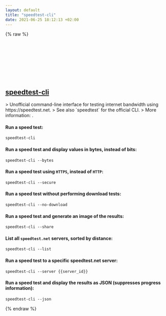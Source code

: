 ```yaml
---
layout: default
title: "speedtest-cli"
date: 2021-06-25 18:12:13 +02:00
---
```

{% raw %}
<h2 id="speedtest-cli">
  <a href="/en/common/speedtest-cli.html">speedtest-cli</a> <a href="#speedtest-cli"><svg class="icon">
    <use href="/assets/images/unicode_sprite.svg#link" />
  </svg></a>
</h2>
> Unofficial command-line interface for testing internet bandwidth using https://speedtest.net.
> See also `speedtest` for the official CLI.
> More information: <https://github.com/sivel/speedtest-cli>.

#### Run a speed test:
```shell
speedtest-cli
```
#### Run a speed test and display values in bytes, instead of bits:
```shell
speedtest-cli --bytes
```
#### Run a speed test using `HTTPS`, instead of `HTTP`:
```shell
speedtest-cli --secure
```
#### Run a speed test without performing download tests:
```shell
speedtest-cli --no-download
```
#### Run a speed test and generate an image of the results:
```shell
speedtest-cli --share
```
#### List all `speedtest.net` servers, sorted by distance:
```shell
speedtest-cli --list
```
#### Run a speed test to a specific speedtest.net server:
```shell
speedtest-cli --server {{server_id}}
```
#### Run a speed test and display the results as JSON (suppresses progress information):
```shell
speedtest-cli --json
```
{% endraw %}